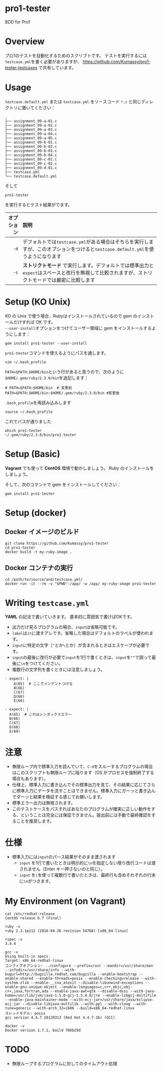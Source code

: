 # pro1-tester
BDD for Pro1

# Overview
プロ1のテストを自動化するためのスクリプトです。
テストを実行するには`testcase.yml`を書く必要がありますが、 https://github.com/Kumassy/pro1-tester-testcases で共有しています。

# Usage
`testcase.default.yml` または `testcase.yml` をソースコード `*.c` と同じディレクトリに置いてください：
```
.
├── assignment_09-a-01.c
├── assignment_09-a-02.c
├── assignment_09-a-03.c
├── assignment_09-a-04.c
├── assignment_09-a-05.c
├── assignment_09-b-01.c
├── assignment_09-b-02.c
├── assignment_09-b-03.c
├── assignment_09-b-04.c
├── assignment_09-c-01.c
├── assignment_09-c-02.c
├── assignment_09-d-01.c
├── testcase.yml
└── testcase.default.yml
```
そして
```
pro1-tester
```
を実行するとテスト結果がでます。

|オプション|説明|
|--:|:--|
|`-d`|デフォルトでは`testcase.yml`がある場合はそちらを実行しますが、このオプションをつけると`testcase.default.yml`を使うようになります|
|`-s`| **ストリクトモード** で実行します。デフォルトでは標準出力と`expect`はスペースと改行を無視して比較されますが、ストリクトモードでは厳密に比較します|

# Setup (KO Unix)
KO の Unix で使う場合、Rubyはインストールされているので gem のインストールだけすれば OK です。  
`--user-install`オプションをつけてユーザー領域に gem をインストールするようにします：
```
gem install pro1-tester --user-install
```

`pro1-tester`コマンドを使えるようにパスを通します。

```
vim ~/.bash_profile
```

`PATH=$PATH:$HOME/bin`という行があると思うので、次のように`$HOME/.gem/ruby/2.3.0/bin`を追記します：

```
# PATH=$PATH:$HOME/bin  # 変更前
PATH=$PATH:$HOME/bin:$HOME/.gem/ruby/2.3.0/bin #変更後
```

`.bash_profile`を再読み込みします
```
source ~/.bash_profile
```

これでパスが通りました
```
which pro1-tester
~/.gem/ruby/2.3.0/bin/pro1-tester
```

# Setup (Basic)
**Vagrant** でも使って **CentOS** 環境で動かしましょう。
Ruby のインストールをしましょう。

そして、次のコマンドで gem をインストールしてください：
```
gem install pro1-tester
```

# Setup (docker)
## Docker イメージのビルド
```
git clone https://github.com/Kumassy/pro1-tester
cd pro1-tester
docker build -t my-ruby-image .
```

## Docker コンテナの実行
```
cd /path/to/source/and/testcase.yml/
docker run -it --rm -v "$PWD":/app/ -w /app/ my-ruby-image pro1-tester
```

# Writing `testcase.yml`
**YAML** の記法で書いていきます。
基本的に雰囲気で書けばOKです。

- 出力だけ見るプログラムの場合、`input`は省略可能です。
- `label`は`it`に渡すアレです。省略した場合はデフォルトのラベルが使われます。
- `input`に特定の文字（`"`とか`\`とか）が含まれるときはエスケープが必要です。
- `input`の最後に改行が必要で`input`を1行で書くときは、`input`を`""`で囲って最後に`\n`をつけてください。
- 複数行の文字列を書くときには注意しましょう。

```
- expect: |
    A(65)  # ここでインデントつける
    B(66)
    C(67)
    D(68)
    E(69)

```
```
- expect: |
  A(65)  # これはシンタックスエラー
  B(66)
  C(67)
  D(68)
  E(69)

```

# 注意
- 無限ループ内で標準入力を読んでいて、`C-d`をスルーするプログラムの場合はこのスクリプトも無限ループに陥ります（OS がプロセスを強制終了する場合もあります）。
- 仕様上、標準入力に書き込んでその標準出力を見て、その結果に応じてさらに標準入力にデータを流すことはできません。標準入力にガーッと書き込んでダーッと結果を検証する感じでお願いします。
- 標準エラー出力は無視されます。
- このテストケースをパスすればあなたのプログラムが確実に正しい動作をする、ということは完全には保証できません。提出前には手動で最終確認をすることを推奨します。

# 仕様
- 標準入力には`input`のパース結果がそのまま渡されます
    - `input` を1行で書いたときは明示的に`\n`を指定しない限り改行コードは渡されません（Enter キー押さないのと同じ）。
    - `input` を`|`を使って複数行で書いたときは、最終行も含めそれぞれの行末に`\n`がつきます。

# My Environment (on Vagrant)
```
cat /etc/redhat-release
CentOS release 6.7 (Final)
```
```
ruby -v
ruby 2.3.1p112 (2016-04-26 revision 54768) [x86_64-linux]
```
```
rspec -v
3.4.4
```
```
gcc -v
Using built-in specs.
Target: x86_64-redhat-linux
コンフィグオプション: ../configure --prefix=/usr --mandir=/usr/share/man --infodir=/usr/share/info --with-bugurl=http://bugzilla.redhat.com/bugzilla --enable-bootstrap --enable-shared --enable-threads=posix --enable-checking=release --with-system-zlib --enable-__cxa_atexit --disable-libunwind-exceptions --enable-gnu-unique-object --enable-languages=c,c++,objc,obj-c++,java,fortran,ada --enable-java-awt=gtk --disable-dssi --with-java-home=/usr/lib/jvm/java-1.5.0-gcj-1.5.0.0/jre --enable-libgcj-multifile --enable-java-maintainer-mode --with-ecj-jar=/usr/share/java/eclipse-ecj.jar --disable-libjava-multilib --with-ppl --with-cloog --with-tune=generic --with-arch_32=i686 --build=x86_64-redhat-linux
スレッドモデル: posix
gcc version 4.4.7 20120313 (Red Hat 4.4.7-16) (GCC)
```
```
docker -v
Docker version 1.7.1, build 786b29d
```

# TODO
- 無限ループするプログラムに対してのタイムアウト処理
